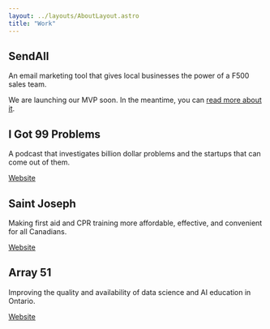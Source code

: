 ```yaml
---
layout: ../layouts/AboutLayout.astro
title: "Work"
---
```


## SendAll

An email marketing tool that gives local businesses the power of a F500 sales team.

We are launching our MVP soon. In the meantime, you can [read more about it](https://moeyyad.com/posts/empowering-small-businesses).

## I Got 99 Problems

A podcast that investigates billion dollar problems and the startups that can come out of them.

[Website](https://moeyyad.com/igot99problems)

## Saint Joseph

Making first aid and CPR training more affordable, effective, and convenient for all Canadians.

[Website](https://www.cpr-help.com)

## Array 51

Improving the quality and availability of data science and AI education in Ontario.

[Website](https://moeyyad.com/array51)
